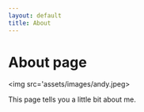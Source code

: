 ```yaml
---
layout: default
title: About
---
```

# About page

<img src='assets/images/andy.jpeg>

<p>This page tells you a little bit about me.</p>

